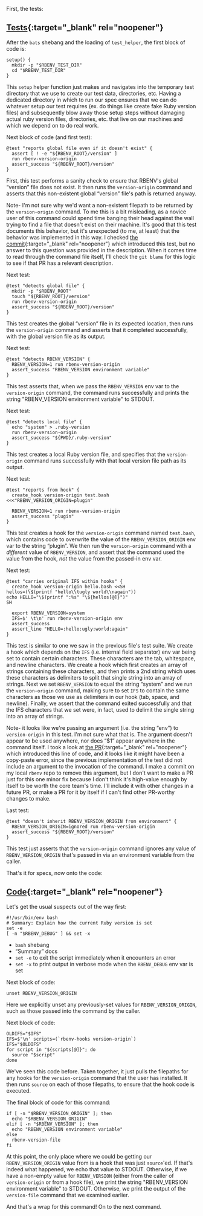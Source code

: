 First, the tests:

## [Tests](https://github.com/rbenv/rbenv/blob/c4395e58201966d9f90c12bd6b7342e389e7a4cb/test/version-origin.bats){:target="_blank" rel="noopener"}

After the `bats` shebang and the loading of `test_helper`, the first block of code is:

```
setup() {
  mkdir -p "$RBENV_TEST_DIR"
  cd "$RBENV_TEST_DIR"
}
```

This `setup` helper function just makes and navigates into the temporary test directory that we use to create our test data, directories, etc.  Having a dedicated directory in which to run our spec ensures that we can do whatever setup our test requires (ex. do things like create fake Ruby version files) and subsequently blow away those setup steps without damaging actual ruby version files, directories, etc. that live on our machines and which we depend on to do real work.

Next block of code (and first test):


```
@test "reports global file even if it doesn't exist" {
  assert [ ! -e "${RBENV_ROOT}/version" ]
  run rbenv-version-origin
  assert_success "${RBENV_ROOT}/version"
}
```

First, this test performs a sanity check to ensure that RBENV's global “version” file does not exist.  It then runs the `version-origin` command and asserts that this non-existent global “version” file's path is returned anyway.

Note- I'm not sure why we'd want a non-existent filepath to be returned by the `version-origin` command.  To me this is a bit misleading, as a novice user of this command could spend time banging their head against the wall trying to find a file that doesn't exist on their machine.  It's good that this test documents this behavior, but it's unexpected (to me, at least) that the behavior was implemented in this way.  I checked [the commit](https://github.com/rbenv/rbenv/commit/ab197ef51e5d99110015907c4346fde7c5a61de4){:target="_blank" rel="noopener"} which introduced this test, but no answer to this question was provided in the description.  When it comes time to read through the command file itself, I'll check the `git blame` for this logic to see if that PR has a relevant description.

Next test:

```
@test "detects global file" {
  mkdir -p "$RBENV_ROOT"
  touch "${RBENV_ROOT}/version"
  run rbenv-version-origin
  assert_success "${RBENV_ROOT}/version"
}
```

This test creates the global “version” file in its expected location, then runs the `version-origin` command and asserts that it completed successfully, with the global version file as its output.

Next test:

```
@test "detects RBENV_VERSION" {
  RBENV_VERSION=1 run rbenv-version-origin
  assert_success "RBENV_VERSION environment variable"
}
```

This test asserts that, when we pass the `RBENV_VERSION` env var to the `version-origin` command, the command runs successfully and prints the string "RBENV_VERSION environment variable" to STDOUT.

Next test:

```
@test "detects local file" {
  echo "system" > .ruby-version
  run rbenv-version-origin
  assert_success "${PWD}/.ruby-version"
}
```

This test creates a local Ruby version file, and specifies that the `version-origin` command runs successfully with that local version file path as its output.

Next test:

```
@test "reports from hook" {
  create_hook version-origin test.bash <<<"RBENV_VERSION_ORIGIN=plugin"

  RBENV_VERSION=1 run rbenv-version-origin
  assert_success "plugin"
}
```

This test creates a hook for the `version-origin` command named `test.bash`, which contains code to overwrite the value of the `RBENV_VERSION_ORIGIN` env var to the string “plugin”.  We then run the `version-origin` command with a *different* value of `RBENV_VERSION`, and assert that the command used the value from the hook, *not* the value from the passed-in env var.

Next test:

```
@test "carries original IFS within hooks" {
  create_hook version-origin hello.bash <<SH
hellos=(\$(printf "hello\\tugly world\\nagain"))
echo HELLO="\$(printf ":%s" "\${hellos[@]}")"
SH

  export RBENV_VERSION=system
  IFS=$' \t\n' run rbenv-version-origin env
  assert_success
  assert_line "HELLO=:hello:ugly:world:again"
}
```

This test is similar to one we saw in the previous file's test suite.  We create a hook which depends on the `IFS` (i.e. internal field separator) env var being set to contain certain characters.  These characters are the tab, whitespace, and newline characters.  We create a hook which first creates an array of strings containing these characters, and then prints a 2nd string which uses these characters as delimiters to split that single string into an array of strings.  Next we set `RBENV_VERSION` to equal the string “system” and we run the `version-origin` command, making sure to set `IFS` to contain the same characters as those we use as delimiters in our hook (tab, space, and newline).  Finally, we assert that the command exited successfully and that the IFS characters that we set were, in fact, used to delimit the single string into an array of strings.

Note- it looks like we're passing an argument (i.e. the string “env”) to `version-origin` in this test.  I'm not sure what that is.  The argument doesn't appear to be used anywhere, nor does “$1” appear anywhere in the command itself.  I took a look at [the PR](https://github.com/rbenv/rbenv/pull/852/files){:target="_blank" rel="noopener"} which introduced this line of code, and it looks like it might have been a copy-paste error, since the previous implementation of the test did not include an argument to the invocation of the command.  I make a commit on my local `rbenv` repo to remove this argument, but I don't want to make a PR just for this one minor fix because I don't think it's high-value enough by itself to be worth the core team's time.  I'll include it with other changes in a future PR, or make a PR for it by itself if I can't find other PR-worthy changes to make.

Last test:

```
@test "doesn't inherit RBENV_VERSION_ORIGIN from environment" {
  RBENV_VERSION_ORIGIN=ignored run rbenv-version-origin
  assert_success "${RBENV_ROOT}/version"
}
```

This test just asserts that the `version-origin` command ignores any value of `RBENV_VERSION_ORIGIN` that's passed in via an environment variable from the caller.

That's it for specs, now onto the code:

## [Code](https://github.com/rbenv/rbenv/blob/c4395e58201966d9f90c12bd6b7342e389e7a4cb/libexec/rbenv-version-origin){:target="_blank" rel="noopener"}

Let's get the usual suspects out of the way first:

```
#!/usr/bin/env bash
# Summary: Explain how the current Ruby version is set
set -e
[ -n "$RBENV_DEBUG" ] && set -x
```

 - `bash` shebang
 - “Summary” docs
 - `set -e` to exit the script immediately when it encounters an error
 - `set -x` to print output in verbose mode when the `RBENV_DEBUG` env var is set

Next block of code:

```
unset RBENV_VERSION_ORIGIN
```

Here we explicitly unset any previously-set values for `RBENV_VERSION_ORIGIN`, such as those passed into the command by the caller.

Next block of code:

```
OLDIFS="$IFS"
IFS=$'\n' scripts=(`rbenv-hooks version-origin`)
IFS="$OLDIFS"
for script in "${scripts[@]}"; do
  source "$script"
done
```

We've seen this code before.  Taken together, it just pulls the filepaths for any hooks for the `version-origin` command that the user has installed.  It then runs `source` on each of those filepaths, to ensure that the hook code is executed.

The final block of code for this command:

```
if [ -n "$RBENV_VERSION_ORIGIN" ]; then
  echo "$RBENV_VERSION_ORIGIN"
elif [ -n "$RBENV_VERSION" ]; then
  echo "RBENV_VERSION environment variable"
else
  rbenv-version-file
fi
```

At this point, the only place where we could be getting our `RBENV_VERSION_ORIGIN` value from is a hook that was just `source`'ed.  If that's indeed what happened, we echo that value to STDOUT.  Otherwise, if we have a non-empty value for `RBENV_VERSION` (either from the caller of `version-origin` or from a hook file), we print the string "RBENV_VERSION environment variable" to STDOUT.  Otherwise, we print the output of the `version-file` command that we examined earlier.

And that's a wrap for this command!  On to the next command.
